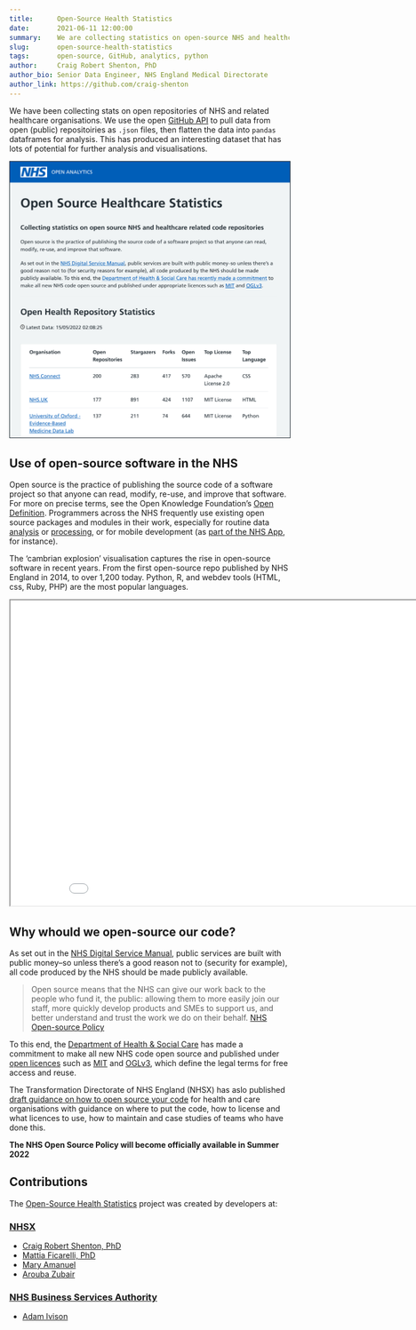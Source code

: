 ```yaml
---
title:      Open-Source Health Statistics
date:       2021-06-11 12:00:00
summary:    We are collecting statistics on open-source NHS and healthcare related code repositories.
slug:       open-source-health-statistics
tags:       open-source, GitHub, analytics, python
author:     Craig Robert Shenton, PhD
author_bio: Senior Data Engineer, NHS England Medical Directorate
author_link: https://github.com/craig-shenton
---
```


We have been collecting stats on open repositories of NHS and related healthcare organisations. We use the open [GitHub API](https://docs.github.com/en/rest/reference/orgs) to pull data from open (public) repositoiries as `.json` files, then flatten the data into `pandas` dataframes for analysis. This has produced an interesting dataset that has lots of potential for further analysis and visualisations. 

<a href="https://nhs-pycom.github.io/opensource-health-statistics/">
    <img class="nhsuk-image__img" style='border:1px solid #212b32' src="../images/posts/open-source-stats-min.png" alt="Open Analytics Template">
</a>

## Use of open-source software in the NHS

Open source is the practice of publishing the source code of a software project so that anyone can read, modify, re-use, and improve that software. For more on precise terms, see the Open Knowledge Foundation’s [Open Definition](http://opendefinition.org/od/2.1/en/). Programmers across the NHS frequently use existing open source packages and modules in their work, especially for routine data [analysis](https://pandas.pydata.org/) or [processing](https://hadoop.apache.org/), or for mobile development (as [part of the NHS App](https://www.nhs.uk/nhs-app/nhs-app-legal-and-cookies/nhs-app-open-source-licences/), for instance). 

The ‘cambrian explosion’ visualisation captures the rise in open-source software in recent years. From the first open-source repo published by NHS England in 2014, to over 1,200 today. Python, R, and webdev tools (HTML, css, Ruby, PHP) are the most popular languages.

<iframe width="900" height="550"
  src="../static/openhealth-stats-plotly"
></iframe>

## Why whould we open-source our code?

As set out in the [NHS Digital Service Manual](https://service-manual.nhs.uk/standards-and-technology/service-standard-points/12-make-new-source-code-open), public services are built with public money–so unless there’s a good reason not to (security for example), all code produced by the NHS should be made publicly available. 

>Open source means that the NHS can give our work back to the people who fund it, the public: allowing them to more easily join our staff, more quickly develop products and SMEs to support us, and better understand and trust the work we do on their behalf. 
[NHS Open-source Policy](https://github.com/nhsx/open-source-policy)

To this end, the [Department of Health & Social Care](https://www.gov.uk/government/publications/data-saves-lives-reshaping-health-and-social-care-with-data-draft/data-saves-lives-reshaping-health-and-social-care-with-data-draft) has made a commitment to make all new NHS code open source and published under [open licences](https://opensource.org/licenses) such as [MIT](https://opensource.org/licenses/MIT) and [OGLv3](https://www.nationalarchives.gov.uk/doc/open-government-licence/version/3/), which define the legal terms for free access and reuse.

The Transformation Directorate of NHS England (NHSX) has aslo published [draft guidance on how to open source your code](https://github.com/nhsx/open-source-policy) for health and care organisations with guidance on where to put the code, how to license and what licences to use, how to maintain and case studies of teams who have done this. 

**The NHS Open Source Policy will become officially available in Summer 2022**

## Contributions
The [Open-Source Health Statistics](https://nhs-pycom.github.io/opensource-health-statistics/) project was created by developers at: 

### [NHSX](https://www.nhsx.nhs.uk/)
- [Craig Robert Shenton, PhD](https://github.com/craig-shenton)
- [Mattia Ficarelli, PhD](https://github.com/mattia-ficarelli)
- [Mary Amanuel](https://github.com/maryamanuelnhsx)
- [Arouba Zubair](https://github.com/Arouba)

### [NHS Business Services Authority](https://www.nhsbsa.nhs.uk/)
- [Adam Ivison](https://github.com/admivsn)